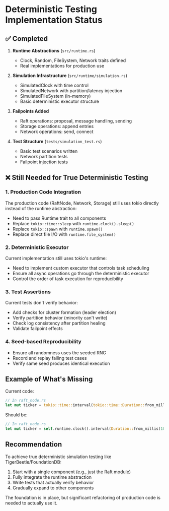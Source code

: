 # Deterministic Testing Implementation Status

## ✅ Completed

1. **Runtime Abstractions** (`src/runtime.rs`)
   - Clock, Random, FileSystem, Network traits defined
   - Real implementations for production use

2. **Simulation Infrastructure** (`src/runtime/simulation.rs`)
   - SimulatedClock with time control
   - SimulatedNetwork with partition/latency injection
   - SimulatedFileSystem (in-memory)
   - Basic deterministic executor structure

3. **Failpoints Added**
   - Raft operations: proposal, message handling, sending
   - Storage operations: append entries
   - Network operations: send, connect

4. **Test Structure** (`tests/simulation_test.rs`)
   - Basic test scenarios written
   - Network partition tests
   - Failpoint injection tests

## ❌ Still Needed for True Deterministic Testing

### 1. **Production Code Integration**
The production code (RaftNode, Network, Storage) still uses tokio directly instead of the runtime abstraction:
- Need to pass Runtime trait to all components
- Replace `tokio::time::sleep` with `runtime.clock().sleep()`
- Replace `tokio::spawn` with `runtime.spawn()`
- Replace direct file I/O with `runtime.file_system()`

### 2. **Deterministic Executor**
Current implementation still uses tokio's runtime:
- Need to implement custom executor that controls task scheduling
- Ensure all async operations go through the deterministic executor
- Control the order of task execution for reproducibility

### 3. **Test Assertions**
Current tests don't verify behavior:
- Add checks for cluster formation (leader election)
- Verify partition behavior (minority can't write)
- Check log consistency after partition healing
- Validate failpoint effects

### 4. **Seed-based Reproducibility**
- Ensure all randomness uses the seeded RNG
- Record and replay failing test cases
- Verify same seed produces identical execution

## Example of What's Missing

Current code:
```rust
// In raft_node.rs
let mut ticker = tokio::time::interval(tokio::time::Duration::from_millis(100));
```

Should be:
```rust
// In raft_node.rs
let mut ticker = self.runtime.clock().interval(Duration::from_millis(100));
```

## Recommendation

To achieve true deterministic simulation testing like TigerBeetle/FoundationDB:

1. Start with a single component (e.g., just the Raft module)
2. Fully integrate the runtime abstraction
3. Write tests that actually verify behavior
4. Gradually expand to other components

The foundation is in place, but significant refactoring of production code is needed to actually use it.
